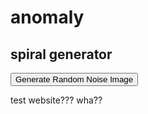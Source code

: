 <head>
	<link rel="stylesheet" href="mainsite.css">
</head>

<body>
  <h1>anomaly</h1>
  <h2>spiral generator</h2>
  <button onclick="generateRandomNoise()">Generate Random Noise Image</button>
  <div id="imageContainer"></div>
  <p> test website??? wha?? </p>
</body>

<script>
  document.addEventListener('DOMContentLoaded', function () {
    // Find the div with the class 'wrapper'
    var wrapperDiv = document.querySelector('.wrapper');

    // Check if the wrapperDiv is found
    if (wrapperDiv) {
        // Find and remove the header element within the wrapper
        var headerElement = wrapperDiv.querySelector('header');
        if (headerElement) {
            headerElement.remove();
        }

        // Find and remove the footer element within the wrapper
        var footerElement = wrapperDiv.querySelector('footer');
        if (footerElement) {
            footerElement.remove();
        }
    }
});
  function getDistance(x1,x2,y1,y2) {
    var a = x2 - x1;
    var b = y2 - y1;
    
    var c = Math.sqrt( a*a + b*b );
    return c;
  }

  function angle(cx, cy, ex, ey) {
    var dy = ey - cy;
    var dx = ex - cx;
    var theta = Math.atan2(dy, dx); // range (-PI, PI]
    theta *= 180 / Math.PI; // rads to degs, range (-180, 180]
    //if (theta < 0) theta = 360 + theta; // range [0, 360)
    return (theta+360) % 360;
  }
  function lerpcolor(clr1,clr2, fac) {
    return [clr1[0]*(1-fac) + clr2[0]*fac,clr1[1]*(1-fac) + clr2[1]*fac,clr1[2]*(1-fac) + clr2[2]*fac];
  }
  function generateRandomNoise() {
  // Create a canvas element
    var canvas = document.createElement("canvas");
    canvas.width = 128;
    canvas.height = 128;
    var ctx = canvas.getContext("2d");

    var growthFactor = 0.2;
    var hueShiftFactor = -0.1;
    
    // Generate random noise
    for (var x = 0; x < 128; x++) {
      for (var y = 0; y < 128; y++) {
        var d = getDistance(x,64,y,64);
        var a = angle(x,y,64,64);

        var angleFactor = 90.0;
        
        var dist = ((d/64.0)+(a/angleFactor));
        
        var randomValue = Math.floor(Math.random() * 256);
	var i = 0;
        var v = i*growthFactor;
	var f = (dist+v);
        var f2 = (dist+v*hueShiftFactor);
        

        var clr = lerpcolor([255, 156, 175],[92, 0, 18],1-((f2+1)%1));
        ctx.fillStyle = "rgb(" + Math.floor(clr[0]) + "," + Math.floor(clr[1]) + "," + Math.floor(clr[2]) + ")";
        ctx.fillRect(x, y, 1, 1);
      }
    }
  
    // Create an image element and set its source to the canvas data URL
    	var image = new Image();
	image.src = canvas.toDataURL();
	
	// Append the image to the HTML container
	var imageContainer = document.getElementById("imageContainer");
	imageContainer.innerHTML = '';
	imageContainer.appendChild(image);
  }
</script>
